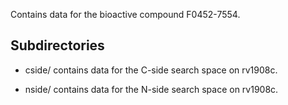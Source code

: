 Contains data for the bioactive compound F0452-7554.

## Subdirectories

- cside/ contains data for the C-side search space on rv1908c.

- nside/ contains data for the N-side search space on rv1908c.

